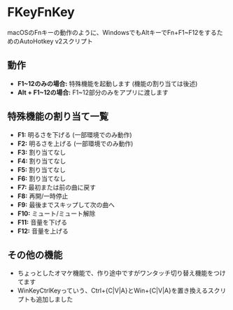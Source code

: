 # FKeyFnKey
macOSのFnキーの動作のように、WindowsでもAltキーでFn+F1~F12をするためのAutoHotkey v2スクリプト

## 動作
- **F1~12のみの場合:** 特殊機能を起動します (機能の割り当ては後述)
- **Alt + F1~12の場合:** F1~12部分のみをアプリに渡します

## 特殊機能の割り当て一覧
- **F1:** 明るさを下げる (一部環境でのみ動作)
- **F2:** 明るさを上げる (一部環境でのみ動作)
- **F3:** 割り当てなし
- **F4:** 割り当てなし
- **F5:** 割り当てなし
- **F6:** 割り当てなし
- **F7:** 最初または前の曲に戻す
- **F8:** 再開/一時停止
- **F9:** 最後までスキップして次の曲へ 
- **F10:** ミュート/ミュート解除 
- **F11:** 音量を下げる 
- **F12:** 音量を上げる

## その他の機能
- ちょっとしたオマケ機能で、作り途中ですがワンタッチ切り替え機能をつけてます
- WinKeyCtrlKeyっていう、Ctrl+{C|V|A}とWin+{C|V|A}を置き換えるスクリプトも追加しました
